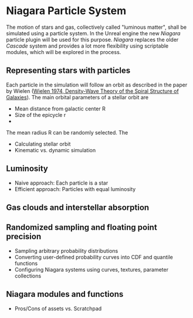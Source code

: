 # Niagara Particle System
The motion of stars and gas, collectively called "luminous matter", shall be simulated using a particle system. In the Unreal engine the new _Niagara_ particle plugin will be used for this purpose. _Niagara_ replaces the older _Cascade_ system and provides a lot more flexibility using scriptable modules, which will be explored in the process.

## Representing stars with particles
Each particle in the simulation will follow an orbit as described in the paper by Wielen ([Wielen 1974, Density-Wave Theory of the Spiral Structure of Galaxies]()). The main orbital parameters of a stellar orbit are
* Mean distance from galactic center R
* Size of the epicycle r
* 

The mean radius R can be randomly selected. The 

- Calculating stellar orbit
- Kinematic vs. dynamic simulation
## Luminosity
- Naive approach: Each particle is a star
- Efficient approach: Particles with equal luminosity
## Gas clouds and interstellar absorption
## Randomized sampling and floating point precision
- Sampling arbitrary probability distributions
- Converting user-defined probability curves into CDF and quantile functions
- Configuring Niagara systems using curves, textures, parameter collections
## Niagara modules and functions
- Pros/Cons of assets vs. Scratchpad

